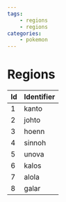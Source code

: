 ```yaml
---
tags:
    - regions
    - regions
categories:
    - pokemon
---
```


# Regions

| **Id** | **Identifier** |
|--------|----------------|
| 1  | kanto      |
| 2  | johto      |
| 3  | hoenn      |
| 4  | sinnoh     |
| 5  | unova      |
| 6  | kalos      |
| 7  | alola      |
| 8  | galar      |
